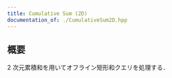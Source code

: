 ```yaml
---
title: Cumulative Sum (2D)
documentation_of: ./CumulativeSum2D.hpp
---
```


## 概要
2 次元累積和を用いてオフライン矩形和クエリを処理する．
